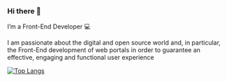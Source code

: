 ### Hi there 👋
I’m a Front-End Developer 💻

I am passionate about the digital and open source world and, in particular, the Front-End development of web portals in order to guarantee an effective, engaging and functional user experience




[![Top Langs](https://github-readme-stats.vercel.app/api/top-langs/?username=volp99&layout=compact)](https://github.com/anuraghazra/github-readme-stats)





<!--
**volp99/volp99** is a ✨ _special_ ✨ repository because its `README.md` (this file) appears on your GitHub profile.

Here are some ideas to get you started

- 🔭 I’m currently working on ...
- 🌱 I’m currently learning ...
- 👯 I’m looking to collaborate on ...
- 🤔 I’m looking for help with ...
- 💬 Ask me about ...
- 📫 How to reach me: ...
- 😄 Pronouns: ...
- ⚡ Fun fact: ...
-->
